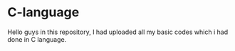 # C-language
Hello guys in this repository, I had uploaded all my basic codes which i had done in C language.
